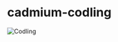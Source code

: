 # cadmium-codling

![Codling](https://upload.wikimedia.org/wikipedia/commons/8/87/Laemonema_barbatulum_3.jpg)
